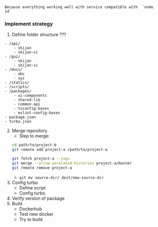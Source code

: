 	Because everything working well with service compatible with  `node 14`

### Implement strategy

1. Define folder structure ???
```dirtree
- /api/
	- skijan
	- skijan-vi
- /gui/
	- skijan
	- skijan-vi
- /docs/
	- abc
	- xyz
- /statics/
- /scripts/
- /packages/
	- ui-components
	- shared-lib
	- common-api
	- tsconfig-bases
	- eslint-config-bases
- package.json
- turbo.json
```
2. Merge repository
	- Step to merge:
	```zsh
	cd path/to/project-b
	git remote add project-a /path/to/project-a
	
	git fetch project-a --tags
	git merge --allow-unrelated-histories project-a/master
	git remote remove project-a
	```
	- `git mv source-dir/ dest/new-source-dir`
3. Config turbo
	- Define script
	- Config turbo
4. Verify version of package
5. Build
	- Dockerhub
	- Test new docker
	- Try to build